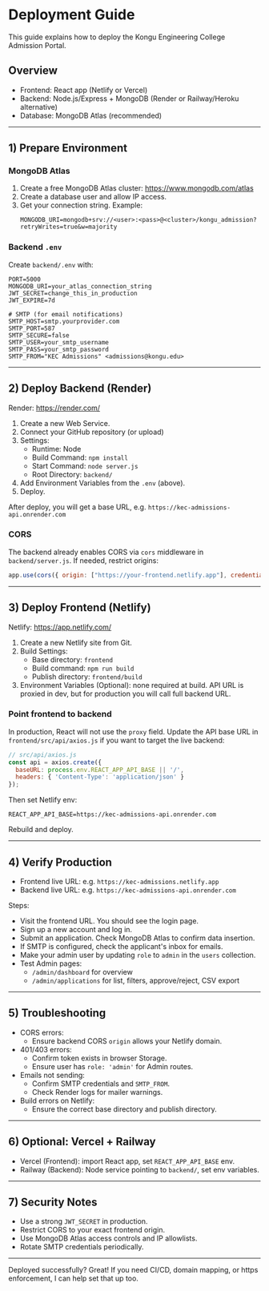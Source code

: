# Deployment Guide

This guide explains how to deploy the Kongu Engineering College Admission Portal.

## Overview
- Frontend: React app (Netlify or Vercel)
- Backend: Node.js/Express + MongoDB (Render or Railway/Heroku alternative)
- Database: MongoDB Atlas (recommended)

---

## 1) Prepare Environment

### MongoDB Atlas
1. Create a free MongoDB Atlas cluster: https://www.mongodb.com/atlas
2. Create a database user and allow IP access.
3. Get your connection string. Example:
   ```
   MONGODB_URI=mongodb+srv://<user>:<pass>@<cluster>/kongu_admission?retryWrites=true&w=majority
   ```

### Backend `.env`
Create `backend/.env` with:
```
PORT=5000
MONGODB_URI=your_atlas_connection_string
JWT_SECRET=change_this_in_production
JWT_EXPIRE=7d

# SMTP (for email notifications)
SMTP_HOST=smtp.yourprovider.com
SMTP_PORT=587
SMTP_SECURE=false
SMTP_USER=your_smtp_username
SMTP_PASS=your_smtp_password
SMTP_FROM="KEC Admissions" <admissions@kongu.edu>
```

---

## 2) Deploy Backend (Render)

Render: https://render.com/

1. Create a new Web Service.
2. Connect your GitHub repository (or upload)
3. Settings:
   - Runtime: Node
   - Build Command: `npm install`
   - Start Command: `node server.js`
   - Root Directory: `backend/`
4. Add Environment Variables from the `.env` (above).
5. Deploy.

After deploy, you will get a base URL, e.g. `https://kec-admissions-api.onrender.com`

### CORS
The backend already enables CORS via `cors` middleware in `backend/server.js`.
If needed, restrict origins:
```js
app.use(cors({ origin: ["https://your-frontend.netlify.app"], credentials: false }));
```

---

## 3) Deploy Frontend (Netlify)

Netlify: https://app.netlify.com/

1. Create a new Netlify site from Git.
2. Build Settings:
   - Base directory: `frontend`
   - Build command: `npm run build`
   - Publish directory: `frontend/build`
3. Environment Variables (Optional): none required at build. API URL is proxied in dev, but for production you will call full backend URL.

### Point frontend to backend
In production, React will not use the `proxy` field. Update the API base URL in `frontend/src/api/axios.js` if you want to target the live backend:
```js
// src/api/axios.js
const api = axios.create({
  baseURL: process.env.REACT_APP_API_BASE || '/',
  headers: { 'Content-Type': 'application/json' }
});
```
Then set Netlify env:
```
REACT_APP_API_BASE=https://kec-admissions-api.onrender.com
```
Rebuild and deploy.

---

## 4) Verify Production

- Frontend live URL: e.g. `https://kec-admissions.netlify.app`
- Backend live URL: e.g. `https://kec-admissions-api.onrender.com`

Steps:
- Visit the frontend URL. You should see the login page.
- Sign up a new account and log in.
- Submit an application. Check MongoDB Atlas to confirm data insertion.
- If SMTP is configured, check the applicant's inbox for emails.
- Make your admin user by updating `role` to `admin` in the `users` collection.
- Test Admin pages:
  - `/admin/dashboard` for overview
  - `/admin/applications` for list, filters, approve/reject, CSV export

---

## 5) Troubleshooting

- CORS errors:
  - Ensure backend CORS `origin` allows your Netlify domain.
- 401/403 errors:
  - Confirm token exists in browser Storage.
  - Ensure user has `role: 'admin'` for Admin routes.
- Emails not sending:
  - Confirm SMTP credentials and `SMTP_FROM`.
  - Check Render logs for mailer warnings.
- Build errors on Netlify:
  - Ensure the correct base directory and publish directory.

---

## 6) Optional: Vercel + Railway

- Vercel (Frontend): import React app, set `REACT_APP_API_BASE` env.
- Railway (Backend): Node service pointing to `backend/`, set env variables.

---

## 7) Security Notes

- Use a strong `JWT_SECRET` in production.
- Restrict CORS to your exact frontend origin.
- Use MongoDB Atlas access controls and IP allowlists.
- Rotate SMTP credentials periodically.

---

Deployed successfully? Great! If you need CI/CD, domain mapping, or https enforcement, I can help set that up too.
